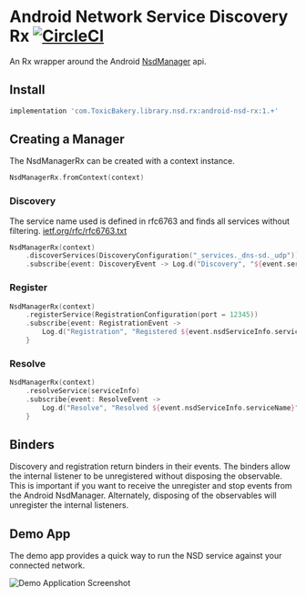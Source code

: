 # Android Network Service Discovery Rx [![CircleCI](https://circleci.com/gh/ToxicBakery/Android-Nsd-Rx.svg?style=svg)](https://circleci.com/gh/ToxicBakery/Android-Nsd-Rx)
An Rx wrapper around the Android [NsdManager](https://developer.android.com/reference/android/net/nsd/NsdManager.html) api.

## Install
```groovy
implementation 'com.ToxicBakery.library.nsd.rx:android-nsd-rx:1.+'
```

## Creating a Manager
The NsdManagerRx can be created with a context instance.

```kotlin
NsdManagerRx.fromContext(context)
```

### Discovery
The service name used is defined in rfc6763 and finds all services without filtering.
[ietf.org/rfc/rfc6763.txt](http://www.ietf.org/rfc/rfc6763.txt)

```kotlin
NsdManagerRx(context)
    .discoverServices(DiscoveryConfiguration("_services._dns-sd._udp"))
    .subscribe{event: DiscoveryEvent -> Log.d("Discovery", "${event.service.serviceName}")}
```

### Register
```kotlin
NsdManagerRx(context)
    .registerService(RegistrationConfiguration(port = 12345))
    .subscribe{event: RegistrationEvent ->
        Log.d("Registration", "Registered ${event.nsdServiceInfo.serviceName}")
    }
```

### Resolve
```kotlin
NsdManagerRx(context)
    .resolveService(serviceInfo)
    .subscribe{event: ResolveEvent ->
        Log.d("Resolve", "Resolved ${event.nsdServiceInfo.serviceName}")
    }
```

## Binders
Discovery and registration return binders in their events. 
The binders allow the internal listener to be unregistered without disposing the observable.
This is important if you want to receive the unregister and stop events from the Android NsdManager.
Alternately, disposing of the observables will unregister the internal listeners.


## Demo App
The demo app provides a quick way to run the NSD service against your connected network.

![Demo Application Screenshot][demo-app-screenshot]

[demo-app-screenshot]: https://user-images.githubusercontent.com/1614281/42720862-9e983c8c-86fd-11e8-8d25-70ac04022a68.png